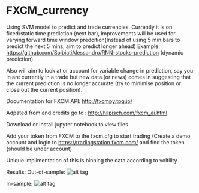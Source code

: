 # FXCM_currency

Using SVM model to predict and trade currencies. Currently it is on fixed/static time prediction (next bar), improvements will be used for varying forward time window predcition(Instead of using 5 min bars to predict the next 5 mins, aim to predict  longer ahead)
Example: https://github.com/SolbiatiAlessandro/RNN-stocks-prediction (dynamic prediction).

Also will aim to look at or account for variable change in prediction, say you in are currently in a trade but new data (or news) comes in suggesting that the current prediction is no longer accurate (try to minimise position or close out the current position).



Documentation for FXCM API: http://fxcmpy.tpq.io/

Adpated from and credits go to : http://hilpisch.com/fxcm_ai.html

Download or install jupyter notebook to view files

Add your token from FXCM to the fxcm.cfg to start trading (Create a demo account and login to https://tradingstation.fxcm.com/ and find the token (should be under account)

Unique implimentation of this is binning the data according to voltility 


Results:
Out-of-sample:
![alt tag](https://github.com/zbanga/FXCM_currency/blob/master/Screen%20Shot%202018-09-11%20at%207.07.12%20pm.png "Description goes here")

    
In-sample:
![alt tag](https://github.com/zbanga/FXCM_currency/blob/master/Screen%20Shot%202018-09-11%20at%207.21.48%20pm.png "Description goes here")
